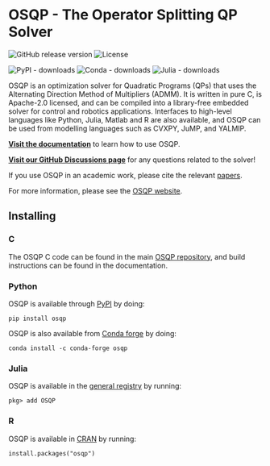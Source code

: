 # OSQP - The Operator Splitting QP Solver

![GitHub release version](https://img.shields.io/github/v/release/osqp/osqp)
![License](https://img.shields.io/github/license/osqp/osqp)

![PyPI - downloads](https://img.shields.io/pypi/dm/osqp.svg?label=Pypi%20downloads)
![Conda - downloads](https://img.shields.io/conda/dn/conda-forge/osqp.svg?label=Conda%20downloads)
![Julia - downloads](https://img.shields.io/endpoint?url=https%3A%2F%2Fpkgs.genieframework.com%2Fapi%2Fv1%2Fbadge%2FOSQP&label=Julia%20downloads)

OSQP is an optimization solver for Quadratic Programs (QPs) that uses the Alternating Direction Method of Multipliers (ADMM).
It is written in pure C, is Apache-2.0 licensed, and can be compiled into a library-free embedded solver for control and robotics applications.
Interfaces to high-level languages like Python, Julia, Matlab and R are also available, and OSQP can be used from
modelling languages such as CVXPY, JuMP, and YALMIP.

[**Visit the documentation**](https://osqp.org/docs/) to learn how to use OSQP.

[**Visit our GitHub Discussions page**](https://github.com/orgs/osqp/discussions) for any questions related to the solver!

If you use OSQP in an academic work, please cite the relevant [papers](https://osqp.org/citing/).

For more information, please see the [OSQP website](https://osqp.org).

## Installing

### C

The OSQP C code can be found in the main [OSQP repository](https://github.com/osqp/osqp), and build instructions
can be found in the documentation.

### Python

OSQP is available through [PyPI](https://pypi.org/project/osqp/) by doing:
```
pip install osqp
```

OSQP is also available from [Conda forge](https://anaconda.org/conda-forge/osqp) by doing:
```
conda install -c conda-forge osqp
```

### Julia

OSQP is available in the [general registry](https://juliahub.com/ui/Packages/OSQP/BVtcb) by running:
```
pkg> add OSQP
```

### R

OSQP is available in [CRAN](https://cran.r-project.org/web/packages/osqp/) by running:
```
install.packages("osqp")
```
